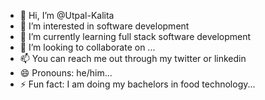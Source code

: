 - 👋 Hi, I’m @Utpal-Kalita
- 👀 I’m interested in software development
- 🌱 I’m currently learning full stack software development
- 💞️ I’m looking to collaborate on ...
- 📫 You can reach me out through my twitter or linkedin
- 😄 Pronouns: he/him...
- ⚡ Fun fact: I am doing my bachelors in food technology...

<!---
Utpal-Kalita/Utpal-Kalita is a ✨ special ✨ repository because its `README.md` (this file) appears on your GitHub profile.
You can click the Preview link to take a look at your changes.
--->
